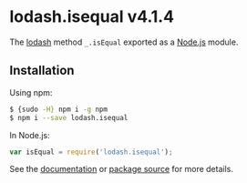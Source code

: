 # lodash.isequal v4.1.4

The [lodash](https://lodash.com/) method `_.isEqual` exported as a [Node.js](https://nodejs.org/) module.

## Installation

Using npm:
```bash
$ {sudo -H} npm i -g npm
$ npm i --save lodash.isequal
```

In Node.js:
```js
var isEqual = require('lodash.isequal');
```

See the [documentation](https://lodash.com/docs#isEqual) or [package source](https://github.com/lodash/lodash/blob/4.1.4-npm-packages/lodash.isequal) for more details.
